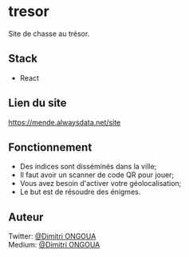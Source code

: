 # tresor
Site de chasse au trésor.

## Stack
- React

## Lien du site
https://mende.alwaysdata.net/site

## Fonctionnement
- Des indices sont disséminés dans la ville;
- Il faut avoir un scanner de code QR pour jouer;
- Vous avez besoin d'activer votre géolocalisation;
- Le but est de résoudre des énigmes.

## Auteur
Twitter: [@Dimitri ONGOUA](https://twitter.com/DimitriOngoua)  
Medium: [@Dimitri ONGOUA](https://dimitriongoua.medium.com/)

